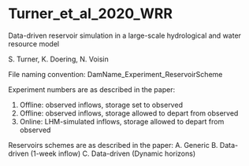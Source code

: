 # Turner_et_al_2020_WRR

Data-driven reservoir simulation in a large-scale hydrological and water resource model

S. Turner, K. Doering, N. Voisin

File naming convention: DamName_Experiment_ReservoirScheme

Experiment numbers are as described in the paper:
1. Offline: observed inflows, storage set to observed
2. Offline: observed inflows, storage allowed to depart from observed
3. Online: LHM-simulated inflows, storage allowed to depart from observed

Reservoirs schemes are as described in the paper:
A. Generic
B. Data-driven (1-week inflow)
C. Data-driven (Dynamic horizons)




